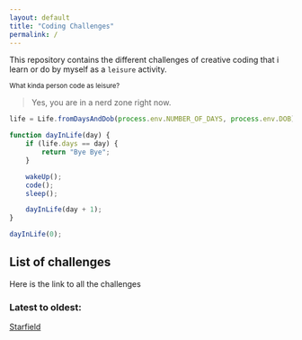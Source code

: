 ```yaml
---
layout: default
title: "Coding Challenges"
permalink: /
---
```


This repository contains the different challenges of creative coding that i learn or do by myself as a `leisure` activity.

<small>What kinda person code as leisure?</small>

> Yes, you are in a nerd zone right now.

```js
life = Life.fromDaysAndDob(process.env.NUMBER_OF_DAYS, process.env.DOB);

function dayInLife(day) {
    if (life.days == day) {
        return "Bye Bye";
    }

    wakeUp();
    code();
    sleep();

    dayInLife(day + 1);
}

dayInLife(0);
```

## List of challenges

Here is the link to all the challenges

### Latest to oldest:

[Starfield](./challenges/1-starfield/index.html)
